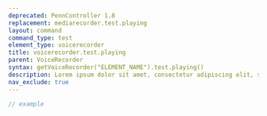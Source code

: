 ```yaml
---
deprecated: PennController 1.8
replacement: mediarecorder.test.playing
layout: command
command_type: test
element_type: voicerecorder
title: voicerecorder.test.playing
parent: VoiceRecorder
syntax: getVoiceRecorder("ELEMENT_NAME").test.playing()
description: Lorem ipsum dolor sit amet, consectetur adipiscing elit, sed do eiusmod tempor incididunt ut labore et dolore magna aliqua. Ut enim ad minim veniam, quis nostrud exercitation ullamco laboris nisi ut aliquip ex ea commodo consequat.
nav_exclude: true
---
```


```javascript
// example
```
